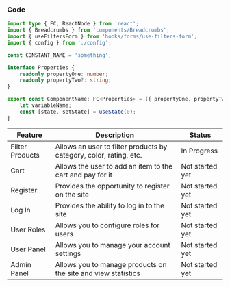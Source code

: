 ### Code
```ts
import type { FC, ReactNode } from 'react';
import { Breadcrumbs } from 'components/Breadcrumbs';
import { useFiltersForm } from 'hooks/forms/use-filters-form';
import { config } from './config';

const CONSTANT_NAME = 'something';

interface Properties {
    readonly propertyOne: number;
    readonly propertyTwo?: string;
}

export const ComponentName: FC<Properties> = ({ propertyOne, propertyTwo }) => {
    let variableName;
    const [state, setState] = useState(0);
}
```

| Feature         | Description                                                        | Status          |
|-----------------|--------------------------------------------------------------------|-----------------|
| Filter Products | Allows an user to filter products by category, color, rating, etc. | In Progress     |
| Cart            | Allows the user to add an item to the cart and pay for it          | Not started yet |
| Register        | Provides the opportunity to register on the site                   | Not started yet |
| Log In          | Provides the ability to log in to the site                         | Not started yet |
| User Roles      | Allows you to configure roles for users                            | Not started yet |
| User Panel      | Allows you to manage your account settings                         | Not started yet |
| Admin Panel     | Allows you to manage products on the site and view statistics      | Not started yet |
